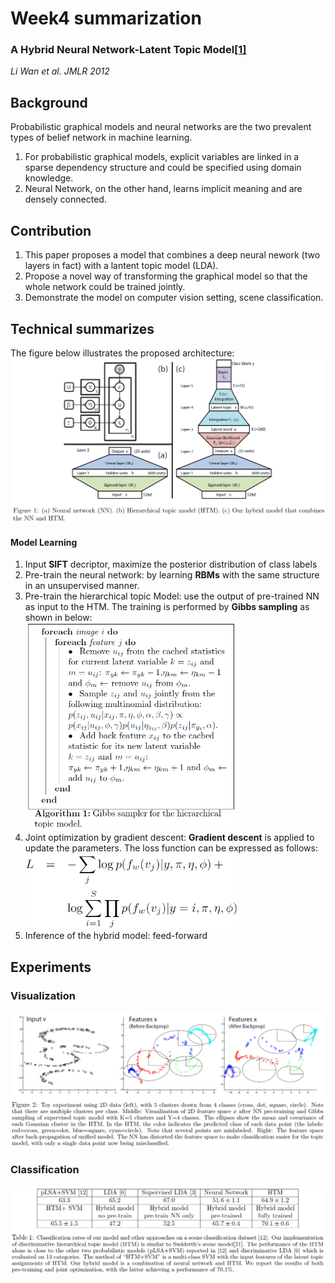 # Week4 summarization
### A Hybrid Neural Network-Latent Topic Model[[1]](https://cs.nyu.edu/~wanli/wan-zhu-fergus12.pdf)<br>
*Li Wan et al. JMLR 2012*

## Background
Probabilistic graphical models and neural networks are the two prevalent types of belief network in machine learning.
1. For probabilistic graphical models, explicit variables are linked in a sparse dependency structure and could be specified using domain knowledge.
2. Neural Network, on the other hand, learns implicit meaning and are densely connected.

## Contribution
1. This paper proposes a model that combines a deep neural nework (two layers in fact) with a lantent topic model (LDA).
2. Propose a novel way of transforming the graphical model so that the whole network could be trained jointly.
3. Demonstrate the model on computer vision setting, scene classification.

## Technical summarizes
The figure below illustrates the proposed architecture:
<img src="https://github.com/thtang/aMMAI2018-paper-summary/blob/master/A%20Hybrid%20Neural%20Network-Latent%20Topic%20Model/f1.png" width=760>

#### Model Learning
1. Input **SIFT** decriptor, maximize the posterior distribution of class labels
2. Pre-train the neural network: by learning **RBMs** with the same structure in an unsupervised manner.
3. Pre-train the hierarchical topic Model: use the output of pre-trained NN as input to the HTM. The training is performed by **Gibbs sampling** as shown in below: <br><img src="https://github.com/thtang/aMMAI2018-paper-summary/blob/master/A%20Hybrid%20Neural%20Network-Latent%20Topic%20Model/f2.png" width=340>
4. Joint optimization by gradient descent: **Gradient descent** is applied to update the parameters. The loss function can be expressed as follows:<br><img src="https://github.com/thtang/aMMAI2018-paper-summary/blob/master/A%20Hybrid%20Neural%20Network-Latent%20Topic%20Model/f3.png" width=340>
5. Inference of the hybrid model: feed-forward

## Experiments

### Visualization
<img src="https://github.com/thtang/aMMAI2018-paper-summary/blob/master/A%20Hybrid%20Neural%20Network-Latent%20Topic%20Model/f4.png">

### Classification
<img src="https://github.com/thtang/aMMAI2018-paper-summary/blob/master/A%20Hybrid%20Neural%20Network-Latent%20Topic%20Model/f5.png" >
